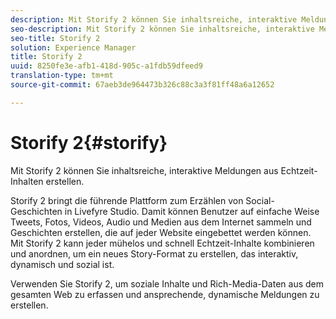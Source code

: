 ```yaml
---
description: Mit Storify 2 können Sie inhaltsreiche, interaktive Meldungen aus Echtzeit-Inhalten erstellen.
seo-description: Mit Storify 2 können Sie inhaltsreiche, interaktive Meldungen aus Echtzeit-Inhalten erstellen.
seo-title: Storify 2
solution: Experience Manager
title: Storify 2
uuid: 8250fe3e-afb1-418d-905c-a1fdb59dfeed9
translation-type: tm+mt
source-git-commit: 67aeb3de964473b326c88c3a3f81ff48a6a12652

---
```



# Storify 2{#storify}

Mit Storify 2 können Sie inhaltsreiche, interaktive Meldungen aus Echtzeit-Inhalten erstellen.

Storify 2 bringt die führende Plattform zum Erzählen von Social-Geschichten in Livefyre Studio. Damit können Benutzer auf einfache Weise Tweets, Fotos, Videos, Audio und Medien aus dem Internet sammeln und Geschichten erstellen, die auf jeder Website eingebettet werden können. Mit Storify 2 kann jeder mühelos und schnell Echtzeit-Inhalte kombinieren und anordnen, um ein neues Story-Format zu erstellen, das interaktiv, dynamisch und sozial ist.

Verwenden Sie Storify 2, um soziale Inhalte und Rich-Media-Daten aus dem gesamten Web zu erfassen und ansprechende, dynamische Meldungen zu erstellen.
